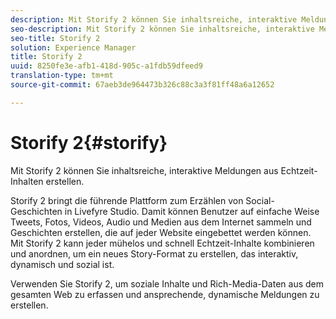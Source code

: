 ```yaml
---
description: Mit Storify 2 können Sie inhaltsreiche, interaktive Meldungen aus Echtzeit-Inhalten erstellen.
seo-description: Mit Storify 2 können Sie inhaltsreiche, interaktive Meldungen aus Echtzeit-Inhalten erstellen.
seo-title: Storify 2
solution: Experience Manager
title: Storify 2
uuid: 8250fe3e-afb1-418d-905c-a1fdb59dfeed9
translation-type: tm+mt
source-git-commit: 67aeb3de964473b326c88c3a3f81ff48a6a12652

---
```



# Storify 2{#storify}

Mit Storify 2 können Sie inhaltsreiche, interaktive Meldungen aus Echtzeit-Inhalten erstellen.

Storify 2 bringt die führende Plattform zum Erzählen von Social-Geschichten in Livefyre Studio. Damit können Benutzer auf einfache Weise Tweets, Fotos, Videos, Audio und Medien aus dem Internet sammeln und Geschichten erstellen, die auf jeder Website eingebettet werden können. Mit Storify 2 kann jeder mühelos und schnell Echtzeit-Inhalte kombinieren und anordnen, um ein neues Story-Format zu erstellen, das interaktiv, dynamisch und sozial ist.

Verwenden Sie Storify 2, um soziale Inhalte und Rich-Media-Daten aus dem gesamten Web zu erfassen und ansprechende, dynamische Meldungen zu erstellen.
